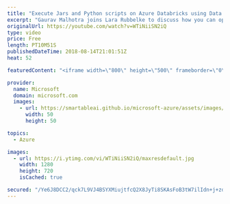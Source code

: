 ```yaml
---
title: "Execute Jars and Python scripts on Azure Databricks using Data Factory | Azure Friday"
excerpt: "Gaurav Malhotra joins Lara Rubbelke to discuss how you can operationalize Jars and Python scripts running on Azure Databricks as an activity step in a Data Factory pipeline. [01:55] Demo Start   For more information:  + Transform data by running a Jar activity in Azure Databricks docs https://aka.ms/azfr/459/01"
originalUrl: https://youtube.com/watch?v=WTiNiiSN2iQ
type: video
price: Free
length: PT10M51S
publishedDateTime: 2018-08-14T21:01:51Z
heat: 52

featuredContent: "<iframe width=\"800\" height=\"500\" frameborder=\"0\" src=\"https://www.youtube.com/embed/WTiNiiSN2iQ\" allow=\"accelerometer; autoplay; encrypted-media; gyroscope; picture-in-picture\" allowfullscreen></iframe>"

provider:
  name: Microsoft
  domain: microsoft.com
  images:
    - url: https://smartableai.github.io/microsoft-azure/assets/images/organizations/microsoft.com-50x50.jpg
      width: 50
      height: 50

topics:
  - Azure

images:
  - url: https://i.ytimg.com/vi/WTiNiiSN2iQ/maxresdefault.jpg
    width: 1280
    height: 720
    isCached: true

secured: "/Ye6J8DCC2/qck7L9VJ4BSYXMiujtfcQ2X8JyTi8SKAsFoB3tW7ilIdn+j+zdYpJNKn+HK8s31TErinW3SoX4QmAymmUNAcrJUeblefu2MklvyS0/thmqYBWCNErHnjoifLoWwfBPgdg+XHs/Sk3Z6yjIZeX9HSo5GolzZqbo276kRz514WaKeto4z1TulQ4iXYitBFeS6cltEHUeFomMRPZC+4LNE0LQArFI6iLrdXBY9ttxVjYSJmxfICLzf/uh9laCALPPDUO9Byuj7jhpwvV6RhhVqEGbOZtAY2w7YK5zFTCBJOpQqcohyRYq/sfLSdKSEtFHaZ4n3ogvtKPVZxeeDXE/hXis/YL9FiJ1+fDWC6lGqQYkoTBWBSh8iJdQ89R4VuliJCELjkWnSdbVavI0VMwTrX+kXFB+R+eP/E=;WMDWqh895GgihpQpkagwiQ=="
---
```



